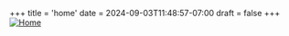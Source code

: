 +++
title = 'home'
date = 2024-09-03T11:48:57-07:00
draft = false
+++
[![Home](/images/home.jpg)](/)